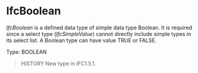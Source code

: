 # IfcBoolean

_IfcBoolean_ is a defined data type of simple data type Boolean. It is required since a select type (_IfcSimpleValue_) cannot directly include simple types in its select list. A Boolean type can have value TRUE or FALSE.
<!-- end of short definition -->


Type: BOOLEAN

> HISTORY New type in IFC1.5.1.
